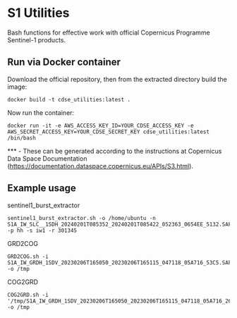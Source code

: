 # S1 Utilities

Bash functions for effective work with official Copernicus Programme Sentinel-1 products.

## Run via Docker container

Download the official repository, then from the extracted directory build the image:

```
docker build -t cdse_utilities:latest .
```
Now run the container:
```
docker run -it -e AWS_ACCESS_KEY_ID=YOUR_CDSE_ACCESS_KEY -e AWS_SECRET_ACCESS_KEY=YOUR_CDSE_SECRET_KEY cdse_utilities:latest /bin/bash
```
*** - These can be generated according to the instructions at Copernicus Data Space Documentation (https://documentation.dataspace.copernicus.eu/APIs/S3.html).

## Example usage
sentinel1_burst_extractor
```
sentinel1_burst_extractor.sh -o /home/ubuntu -n S1A_IW_SLC__1SDH_20240201T085352_20240201T085422_052363_0654EE_5132.SAFE -p hh -s iw1 -r 301345
```
GRD2COG
```
GRD2COG.sh -i S1A_IW_GRDH_1SDV_20230206T165050_20230206T165115_047118_05A716_53C5.SAFE.zip -o /tmp
```
COG2GRD
```
COG2GRD.sh -i '/tmp/S1A_IW_GRDH_1SDV_20230206T165050_20230206T165115_047118_05A716_2626_COG.zip' -o /tmp
```
